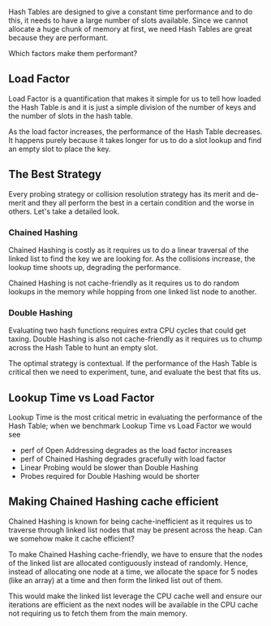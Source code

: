 Hash Tables are designed to give a constant time performance and to do this, it needs to have a large number of slots available. Since we cannot allocate a huge chunk of memory at first, we need Hash Tables are great because they are performant.

Which factors make them performant?

## Load Factor

Load Factor is a quantification that makes it simple for us to tell how loaded the Hash Table is and it is just a simple division of the number of keys and the number of slots in the hash table.

As the load factor increases, the performance of the Hash Table decreases. It happens purely because it takes longer for us to do a slot lookup and find an empty slot to place the key.

## The Best Strategy

Every probing strategy or collision resolution strategy has its merit and de-merit and they all perform the best in a certain condition and the worse in others. Let's take a detailed look.

### Chained Hashing

Chained Hashing is costly as it requires us to do a linear traversal of the linked list to find the key we are looking for. As the collisions increase, the lookup time shoots up, degrading the performance.

Chained Hashing is not cache-friendly as it requires us to do random lookups in the memory while hopping from one linked list node to another.

### Double Hashing

Evaluating two hash functions requires extra CPU cycles that could get taxing. Double Hashing is also not cache-friendly as it requires us to chump across the Hash Table to hunt an empty slot.

The optimal strategy is contextual. If the performance of the Hash Table is critical then we need to experiment, tune, and evaluate the best that fits us.

## Lookup Time vs Load Factor

Lookup Time is the most critical metric in evaluating the performance of the Hash Table; when we benchmark Lookup Time vs Load Factor we would see

- perf of Open Addressing degrades as the load factor increases
- perf of Chained Hashing degrades gracefully with load factor
- Linear Probing would be slower than Double Hashing
- Probes required for Double Hashing would be shorter

## Making Chained Hashing cache efficient

Chained Hashing is known for being cache-inefficient as it requires us to traverse through linked list nodes that may be present across the heap. Can we somehow make it cache efficient?

To make Chained Hashing cache-friendly, we have to ensure that the nodes of the linked list are allocated contiguously instead of randomly. Hence, instead of allocating one node at a time, we allocate the space for 5 nodes (like an array) at a time and then form the linked list out of them.

This would make the linked list leverage the CPU cache well and ensure our iterations are efficient as the next nodes will be available in the CPU cache not requiring us to fetch them from the main memory.